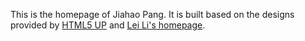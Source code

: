This is the homepage of Jiahao Pang. It is built based on the designs provided by [HTML5 UP](https://html5up.net/miniport) and [Lei Li's homepage](https://lileipisces.github.io/).